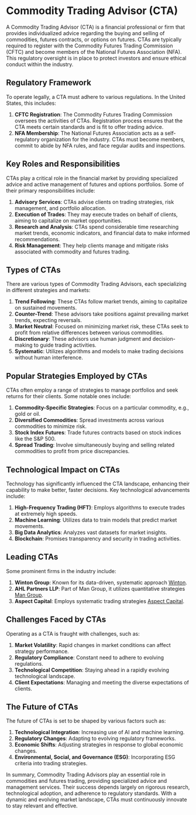 # Commodity Trading Advisor (CTA)

A Commodity Trading Advisor (CTA) is a financial professional or firm that provides individualized advice regarding the buying and selling of commodities, futures contracts, or options on futures. CTAs are typically required to register with the Commodity Futures Trading Commission (CFTC) and become members of the National Futures Association (NFA). This regulatory oversight is in place to protect investors and ensure ethical conduct within the industry.

## Regulatory Framework

To operate legally, a CTA must adhere to various regulations. In the United States, this includes:

1. **CFTC Registration**: The Commodity Futures Trading Commission oversees the activities of CTAs. Registration process ensures that the CTA meets certain standards and is fit to offer trading advice.
2. **NFA Membership**: The National Futures Association acts as a self-regulatory organization for the industry. CTAs must become members, commit to abide by NFA rules, and face regular audits and inspections.

## Key Roles and Responsibilities

CTAs play a critical role in the financial market by providing specialized advice and active management of futures and options portfolios. Some of their primary responsibilities include:

1. **Advisory Services**: CTAs advise clients on trading strategies, risk management, and portfolio allocation.
2. **Execution of Trades**: They may execute trades on behalf of clients, aiming to capitalize on market opportunities.
3. **Research and Analysis**: CTAs spend considerable time researching market trends, economic indicators, and financial data to make informed recommendations.
4. **Risk Management**: They help clients manage and mitigate risks associated with commodity and futures trading.

## Types of CTAs

There are various types of Commodity Trading Advisors, each specializing in different strategies and markets:

1. **Trend Following**: These CTAs follow market trends, aiming to capitalize on sustained movements.
2. **Counter-Trend**: These advisors take positions against prevailing market trends, expecting reversals.
3. **Market Neutral**: Focused on minimizing market risk, these CTAs seek to profit from relative differences between various commodities.
4. **Discretionary**: These advisors use human judgment and decision-making to guide trading activities.
5. **Systematic**: Utilizes algorithms and models to make trading decisions without human interference.

## Popular Strategies Employed by CTAs

CTAs often employ a range of strategies to manage portfolios and seek returns for their clients. Some notable ones include:

1. **Commodity-Specific Strategies**: Focus on a particular commodity, e.g., gold or oil.
2. **Diversified Commodities**: Spread investments across various commodities to minimize risk.
3. **Stock Index Futures**: Trade futures contracts based on stock indices like the S&P 500.
4. **Spread Trading**: Involve simultaneously buying and selling related commodities to profit from price discrepancies.

## Technological Impact on CTAs

Technology has significantly influenced the CTA landscape, enhancing their capability to make better, faster decisions. Key technological advancements include:

1. **High-Frequency Trading (HFT)**: Employs algorithms to execute trades at extremely high speeds.
2. **Machine Learning**: Utilizes data to train models that predict market movements.
3. **Big Data Analytics**: Analyzes vast datasets for market insights.
4. **Blockchain**: Promises transparency and security in trading activities.

## Leading CTAs 

Some prominent firms in the industry include:

1. **Winton Group**: Known for its data-driven, systematic approach [Winton](https://www.winton.com).
2. **AHL Partners LLP**: Part of Man Group, it utilizes quantitative strategies [Man Group](https://www.man.com/ahl).
3. **Aspect Capital**: Employs systematic trading strategies [Aspect Capital](https://www.aspectcapital.com).

## Challenges Faced by CTAs

Operating as a CTA is fraught with challenges, such as:

1. **Market Volatility**: Rapid changes in market conditions can affect strategy performance.
2. **Regulatory Compliance**: Constant need to adhere to evolving regulations.
3. **Technological Competition**: Staying ahead in a rapidly evolving technological landscape.
4. **Client Expectations**: Managing and meeting the diverse expectations of clients.

## The Future of CTAs

The future of CTAs is set to be shaped by various factors such as:

1. **Technological Integration**: Increasing use of AI and machine learning.
2. **Regulatory Changes**: Adapting to evolving regulatory frameworks.
3. **Economic Shifts**: Adjusting strategies in response to global economic changes.
4. **Environmental, Social, and Governance (ESG)**: Incorporating ESG criteria into trading strategies.

In summary, Commodity Trading Advisors play an essential role in commodities and futures trading, providing specialized advice and management services. Their success depends largely on rigorous research, technological adoption, and adherence to regulatory standards. With a dynamic and evolving market landscape, CTAs must continuously innovate to stay relevant and effective.